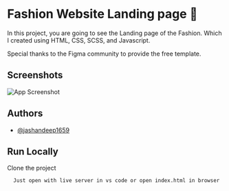 
# Fashion Website Landing page 📃
In this project, you are going to see the Landing page of the Fashion. Which I created using HTML, CSS, SCSS, and Javascript.

Special thanks to the Figma community to provide the free template.

## Screenshots

![App Screenshot](https://via.placeholder.com/468x300?text=App+Screenshot+Here)


## Authors

- [@jashandeep1659](https://www.github.com/jashandeep1659)


## Run Locally

Clone the project

```bash
  Just open with live server in vs code or open index.html in browser
```
